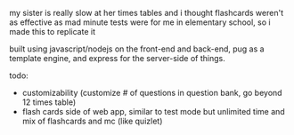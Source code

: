 my sister is really slow at her times tables and i thought flashcards weren't as effective as mad minute tests were for me in elementary school, so i made this to replicate it

built using javascript/nodejs on the front-end and back-end, pug as a template engine, and express for the server-side of things.

todo:
- customizability (customize # of questions in question bank, go beyond 12 times table)
- flash cards side of web app, similar to test mode but unlimited time and mix of flashcards and mc (like quizlet)